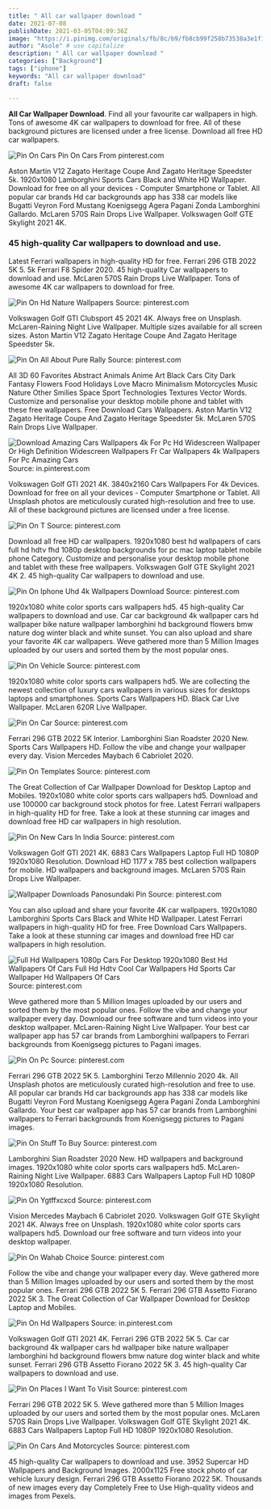 ```yaml
---
title: " All car wallpaper download "
date: 2021-07-08
publishDate: 2021-03-05T04:09:36Z
image: "https://i.pinimg.com/originals/fb/8c/b9/fb8cb99f258b73538a3e1f11d55c6d7e.jpg"
author: "Asole" # use capitalize
description: " All car wallpaper download "
categories: ["Background"]
tags: ["iphone"]
keywords: "All car wallpaper download"
draft: false

---
```



**All Car Wallpaper Download**. Find all your favourite car wallpapers in high. Tons of awesome 4K car wallpapers to download for free. All of these background pictures are licensed under a free license. Download all free HD car wallpapers.

![Pin On Cars](https://i.pinimg.com/originals/0b/72/5f/0b725fd92b30e122f075896a0ebc2f63.jpg "Pin On Cars")
Pin On Cars From pinterest.com


Aston Martin V12 Zagato Heritage Coupe And Zagato Heritage Speedster 5k. 1920x1080 Lamborghini Sports Cars Black and White HD Wallpaper. Download for free on all your devices - Computer Smartphone or Tablet. All popular car brands Hd car backgrounds app has 338 car models like Bugatti Veyron Ford Mustang Koenigsegg Agera Pagani Zonda Lamborghini Gallardo. McLaren 570S Rain Drops Live Wallpaper. Volkswagen Golf GTE Skylight 2021 4K.

### 45 high-quality Car wallpapers to download and use.

Latest Ferrari wallpapers in high-quality HD for free. Ferrari 296 GTB 2022 5K 5. 5k Ferrari F8 Spider 2020. 45 high-quality Car wallpapers to download and use. McLaren 570S Rain Drops Live Wallpaper. Tons of awesome 4K car wallpapers to download for free.


![Pin On Hd Nature Wallpapers](https://i.pinimg.com/originals/ad/a6/07/ada60723f1b62644e0538900e788b6c0.jpg "Pin On Hd Nature Wallpapers")
Source: pinterest.com

Volkswagen Golf GTI Clubsport 45 2021 4K. Always free on Unsplash. McLaren-Raining Night Live Wallpaper. Multiple sizes available for all screen sizes. Aston Martin V12 Zagato Heritage Coupe And Zagato Heritage Speedster 5k.

![Pin On All About Pure Rally](https://i.pinimg.com/originals/eb/c9/47/ebc9479ac2f5fafea4898bf78862c1bf.jpg "Pin On All About Pure Rally")
Source: pinterest.com

All 3D 60 Favorites Abstract Animals Anime Art Black Cars City Dark Fantasy Flowers Food Holidays Love Macro Minimalism Motorcycles Music Nature Other Smilies Space Sport Technologies Textures Vector Words. Customize and personalise your desktop mobile phone and tablet with these free wallpapers. Free Download Cars Wallpapers. Aston Martin V12 Zagato Heritage Coupe And Zagato Heritage Speedster 5k. McLaren 570S Rain Drops Live Wallpaper.

![Download Amazing Cars Wallpapers 4k For Pc Hd Widescreen Wallpaper Or High Definition Widescreen Wallpapers Fr Car Wallpapers 4k Wallpapers For Pc Amazing Cars](https://i.pinimg.com/originals/45/74/c6/4574c68d814dc0d3a64611ee401ea7dc.jpg "Download Amazing Cars Wallpapers 4k For Pc Hd Widescreen Wallpaper Or High Definition Widescreen Wallpapers Fr Car Wallpapers 4k Wallpapers For Pc Amazing Cars")
Source: in.pinterest.com

Volkswagen Golf GTI 2021 4K. 3840x2160 Cars Wallpapers For 4k Devices. Download for free on all your devices - Computer Smartphone or Tablet. All Unsplash photos are meticulously curated high-resolution and free to use. All of these background pictures are licensed under a free license.

![Pin On T](https://i.pinimg.com/originals/44/33/43/443343b88ea8f2dfe172de75a3263b30.jpg "Pin On T")
Source: pinterest.com

Download all free HD car wallpapers. 1920x1080 best hd wallpapers of cars full hd hdtv fhd 1080p desktop backgrounds for pc mac laptop tablet mobile phone Category. Customize and personalise your desktop mobile phone and tablet with these free wallpapers. Volkswagen Golf GTE Skylight 2021 4K 2. 45 high-quality Car wallpapers to download and use.

![Pin On Iphone Uhd 4k Wallpapers Download](https://i.pinimg.com/originals/e8/1f/32/e81f32f6552e1f7dbed73f44fb54a32f.jpg "Pin On Iphone Uhd 4k Wallpapers Download")
Source: pinterest.com

1920x1080 white color sports cars wallpapers hd5. 45 high-quality Car wallpapers to download and use. Car car background 4k wallpaper cars hd wallpaper bike nature wallpaper lamborghini hd background flowers bmw nature dog winter black and white sunset. You can also upload and share your favorite 4K car wallpapers. Weve gathered more than 5 Million Images uploaded by our users and sorted them by the most popular ones.

![Pin On Vehicle](https://i.pinimg.com/originals/8f/52/ee/8f52eee253731b3a7f2d806700f639ba.jpg "Pin On Vehicle")
Source: pinterest.com

1920x1080 white color sports cars wallpapers hd5. We are collecting the newest collection of luxury cars wallpapers in various sizes for desktops laptops and smartphones. Sports Cars Wallpapers HD. Black Car Live Wallpaper. McLaren 620R Live Wallpaper.

![Pin On Car](https://i.pinimg.com/originals/aa/ae/22/aaae22f452301b6b730e95a4f82166cc.jpg "Pin On Car")
Source: pinterest.com

Ferrari 296 GTB 2022 5K Interior. Lamborghini Sian Roadster 2020 New. Sports Cars Wallpapers HD. Follow the vibe and change your wallpaper every day. Vision Mercedes Maybach 6 Cabriolet 2020.

![Pin On Templates](https://i.pinimg.com/originals/a8/1e/3b/a81e3b86e540917b62a2abd998308de7.jpg "Pin On Templates")
Source: pinterest.com

The Great Collection of Car Wallpaper Download for Desktop Laptop and Mobiles. 1920x1080 white color sports cars wallpapers hd5. Download and use 100000 car background stock photos for free. Latest Ferrari wallpapers in high-quality HD for free. Take a look at these stunning car images and download free HD car wallpapers in high resolution.

![Pin On New Cars In India](https://i.pinimg.com/originals/e6/69/d2/e669d259b503fd3b77779cb2fbcc012c.jpg "Pin On New Cars In India")
Source: pinterest.com

Volkswagen Golf GTI 2021 4K. 6883 Cars Wallpapers Laptop Full HD 1080P 1920x1080 Resolution. Download HD 1177 x 785 best collection wallpapers for mobile. HD wallpapers and background images. McLaren 570S Rain Drops Live Wallpaper.

![Wallpaper Downloads Panosundaki Pin](https://i.pinimg.com/originals/b1/58/00/b1580078235f63319acecfbb5e329e2e.jpg "Wallpaper Downloads Panosundaki Pin")
Source: pinterest.com

You can also upload and share your favorite 4K car wallpapers. 1920x1080 Lamborghini Sports Cars Black and White HD Wallpaper. Latest Ferrari wallpapers in high-quality HD for free. Free Download Cars Wallpapers. Take a look at these stunning car images and download free HD car wallpapers in high resolution.

![Full Hd Wallpapers 1080p Cars For Desktop 1920x1080 Best Hd Wallpapers Of Cars Full Hd Hdtv Cool Car Wallpapers Hd Sports Car Wallpaper Hd Wallpapers Of Cars](https://i.pinimg.com/originals/5c/79/74/5c7974a83dff915a76d2ed800c3e5b8c.jpg "Full Hd Wallpapers 1080p Cars For Desktop 1920x1080 Best Hd Wallpapers Of Cars Full Hd Hdtv Cool Car Wallpapers Hd Sports Car Wallpaper Hd Wallpapers Of Cars")
Source: pinterest.com

Weve gathered more than 5 Million Images uploaded by our users and sorted them by the most popular ones. Follow the vibe and change your wallpaper every day. Download our free software and turn videos into your desktop wallpaper. McLaren-Raining Night Live Wallpaper. Your best car wallpaper app has 57 car brands from Lamborghini wallpapers to Ferrari backgrounds from Koenigsegg pictures to Pagani images.

![Pin On Pc](https://i.pinimg.com/originals/4a/a1/65/4aa165f0b3f21efadcb682d17afb62c7.jpg "Pin On Pc")
Source: pinterest.com

Ferrari 296 GTB 2022 5K 5. Lamborghini Terzo Millennio 2020 4k. All Unsplash photos are meticulously curated high-resolution and free to use. All popular car brands Hd car backgrounds app has 338 car models like Bugatti Veyron Ford Mustang Koenigsegg Agera Pagani Zonda Lamborghini Gallardo. Your best car wallpaper app has 57 car brands from Lamborghini wallpapers to Ferrari backgrounds from Koenigsegg pictures to Pagani images.

![Pin On Stuff To Buy](https://i.pinimg.com/originals/d7/e4/9b/d7e49bda57eb2d7ad621cf16d4aaafc2.jpg "Pin On Stuff To Buy")
Source: pinterest.com

Lamborghini Sian Roadster 2020 New. HD wallpapers and background images. 1920x1080 white color sports cars wallpapers hd5. McLaren-Raining Night Live Wallpaper. 6883 Cars Wallpapers Laptop Full HD 1080P 1920x1080 Resolution.

![Pin On Ygtffxcxcd](https://i.pinimg.com/originals/62/a3/95/62a395d860cb5fbe52e84405201a3016.jpg "Pin On Ygtffxcxcd")
Source: pinterest.com

Vision Mercedes Maybach 6 Cabriolet 2020. Volkswagen Golf GTE Skylight 2021 4K. Always free on Unsplash. 1920x1080 white color sports cars wallpapers hd5. Download our free software and turn videos into your desktop wallpaper.

![Pin On Wahab Choice](https://i.pinimg.com/originals/81/46/35/8146353c9b07c6ee1c383aedaf7ea92b.jpg "Pin On Wahab Choice")
Source: pinterest.com

Follow the vibe and change your wallpaper every day. Weve gathered more than 5 Million Images uploaded by our users and sorted them by the most popular ones. Ferrari 296 GTB 2022 5K 5. Ferrari 296 GTB Assetto Fiorano 2022 5K 3. The Great Collection of Car Wallpaper Download for Desktop Laptop and Mobiles.

![Pin On Hd Wallpapers](https://i.pinimg.com/originals/c6/e7/df/c6e7dfb7c951eed5cb516b56a4751632.jpg "Pin On Hd Wallpapers")
Source: in.pinterest.com

Volkswagen Golf GTI 2021 4K. Ferrari 296 GTB 2022 5K 5. Car car background 4k wallpaper cars hd wallpaper bike nature wallpaper lamborghini hd background flowers bmw nature dog winter black and white sunset. Ferrari 296 GTB Assetto Fiorano 2022 5K 3. 45 high-quality Car wallpapers to download and use.

![Pin On Places I Want To Visit](https://i.pinimg.com/originals/28/4f/88/284f884f43a5ac853dc9db8694d1c406.jpg "Pin On Places I Want To Visit")
Source: pinterest.com

Ferrari 296 GTB 2022 5K 5. Weve gathered more than 5 Million Images uploaded by our users and sorted them by the most popular ones. McLaren 570S Rain Drops Live Wallpaper. Volkswagen Golf GTE Skylight 2021 4K. 6883 Cars Wallpapers Laptop Full HD 1080P 1920x1080 Resolution.

![Pin On Cars And Motorcycles](https://i.pinimg.com/originals/fb/8c/b9/fb8cb99f258b73538a3e1f11d55c6d7e.jpg "Pin On Cars And Motorcycles")
Source: pinterest.com

45 high-quality Car wallpapers to download and use. 3952 Supercar HD Wallpapers and Background Images. 2000x1125 Free stock photo of car vehicle luxury design. Ferrari 296 GTB Assetto Fiorano 2022 5K. Thousands of new images every day Completely Free to Use High-quality videos and images from Pexels.

